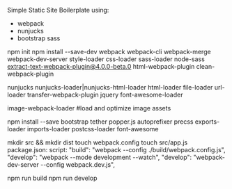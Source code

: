 Simple Static Site Boilerplate
using:
- webpack
- nunjucks
- bootstrap sass


npm init
npm install --save-dev 
webpack webpack-cli webpack-merge
webpack-dev-server 
style-loader css-loader sass-loader node-sass 
extract-text-webpack-plugin@4.0.0-beta.0 
html-webpack-plugin 
clean-webpack-plugin 

nunjucks nunjucks-loader|nunjucks-html-loader 
html-loader file-loader url-loader transfer-webpack-plugin jquery font-awesome-loader

image-webpack-loader #load and optimize image assets

npm install --save bootstrap tether popper.js autoprefixer precss exports-loader imports-loader postcss-loader font-awesome

mkdir src && mkdir dist
touch webpack.config
touch src/app.js
package.json: 
	script: 
		"build": "webpack --config ./build/webpack.config.js",
		"develop": "webpack --mode development --watch",
		"develop": "webpack-dev-server --config webpack.dev.js",

npm run build
npm run develop